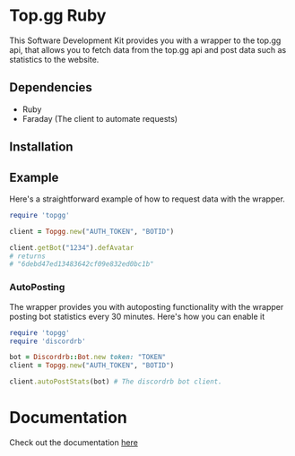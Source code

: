 # Top.gg Ruby

This Software Development Kit provides you with a wrapper to the top.gg api, that allows you 
to fetch data from the top.gg api and post data such as statistics to the website.

## Dependencies

* Ruby 
* Faraday (The client to automate requests)

## Installation



## Example

Here's a straightforward example of how to request data with the wrapper.

```ruby
require 'topgg'

client = Topgg.new("AUTH_TOKEN", "BOTID")

client.getBot("1234").defAvatar
# returns
# "6debd47ed13483642cf09e832ed0bc1b"

```
### AutoPosting

The wrapper provides you with autoposting functionality
with the wrapper posting bot statistics every 30 minutes.
Here's how you can enable it

```ruby
require 'topgg'
require 'discordrb'

bot = Discordrb::Bot.new token: "TOKEN"
client = Topgg.new("AUTH_TOKEN", "BOTID")

client.autoPostStats(bot) # The discordrb bot client.
```

# Documentation

Check out the documentation [here](https://discord.com)
